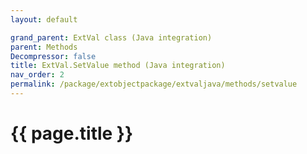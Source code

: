 ```yaml
---
layout: default

grand_parent: ExtVal class (Java integration)
parent: Methods
Decompressor: false
title: ExtVal.SetValue method (Java integration)
nav_order: 2
permalink: /package/extobjectpackage/extvaljava/methods/setvalue
---
```

# {{ page.title }}
